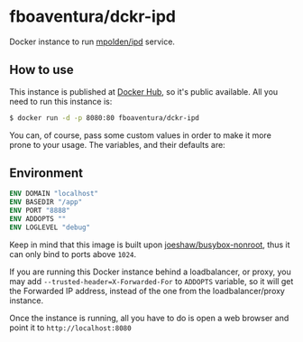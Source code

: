 # fboaventura/dckr-ipd

Docker instance to run [mpolden/ipd](https://github.com/mpolden/ipd) service.

## How to use

This instance is published at [Docker Hub](https://hub.docker.com/r/fboaventura/dckr-ipd/), so it's public available.  All you need to run this instance is:

```bash
$ docker run -d -p 8080:80 fboaventura/dckr-ipd
```

You can, of course, pass some custom values in order to make it more prone to your usage.  The variables, and their defaults are:

## Environment

```dockerfile
ENV DOMAIN "localhost"
ENV BASEDIR "/app"
ENV PORT "8888"
ENV ADDOPTS ""
ENV LOGLEVEL "debug"
```

Keep in mind that this image is built upon [joeshaw/busybox-nonroot](https://hub.docker.com/r/joeshaw/busybox-nonroot/), thus it can only bind to ports above `1024`.

If you are running this Docker instance behind a loadbalancer, or proxy, you may add `--trusted-header=X-Forwarded-For` to `ADDOPTS` variable, so it will get the Forwarded IP address, instead of the one from the loadbalancer/proxy instance.

Once the instance is running, all you have to do is open a web browser and point it to `http://localhost:8080`
